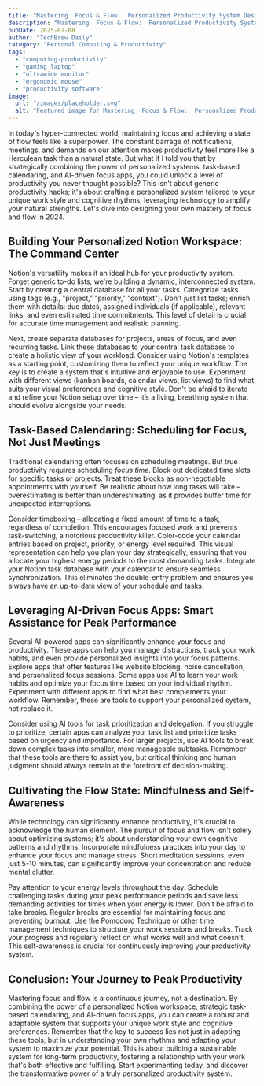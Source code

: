 ```yaml
---
title: "Mastering  Focus & Flow:  Personalized Productivity System Design using Notion,  Task-Based Calendaring, and  AI-Driven Focus Apps (2024)"
description: "Mastering  Focus & Flow:  Personalized Productivity System Design using Notion,  Task-Based Calendaring, and  AI-Driven Focus Apps (2024)"
pubDate: 2025-07-08
author: "TechBrew Daily"
category: "Personal Computing & Productivity"
tags:
  - "computing-productivity"
  - "gaming laptop"
  - "ultrawide monitor"
  - "ergonomic mouse"
  - "productivity software"
image:
  url: "/images/placeholder.svg"
  alt: "Featured image for Mastering  Focus & Flow:  Personalized Productivity System Design using Notion,  Task-Based Calendaring, and  AI-Driven Focus Apps (2024)"
---
```


In today's hyper-connected world, maintaining focus and achieving a state of flow feels like a superpower.  The constant barrage of notifications, meetings, and demands on our attention makes productivity feel more like a Herculean task than a natural state.  But what if I told you that by strategically combining the power of personalized systems, task-based calendaring, and AI-driven focus apps, you could unlock a level of productivity you never thought possible?  This isn't about generic productivity hacks; it's about crafting a personalized system tailored to your unique work style and cognitive rhythms, leveraging technology to amplify your natural strengths. Let's dive into designing your own mastery of focus and flow in 2024.


## Building Your Personalized Notion Workspace: The Command Center

Notion's versatility makes it an ideal hub for your productivity system.  Forget generic to-do lists; we're building a dynamic, interconnected system.  Start by creating a central database for all your tasks.  Categorize tasks using tags (e.g., "project," "priority," "context").  Don't just list tasks; enrich them with details: due dates, assigned individuals (if applicable), relevant links, and even estimated time commitments.  This level of detail is crucial for accurate time management and realistic planning.

Next, create separate databases for projects, areas of focus, and even recurring tasks.  Link these databases to your central task database to create a holistic view of your workload.  Consider using Notion's templates as a starting point, customizing them to reflect your unique workflow.  The key is to create a system that's intuitive and enjoyable to use.  Experiment with different views (kanban boards, calendar views, list views) to find what suits your visual preferences and cognitive style. Don't be afraid to iterate and refine your Notion setup over time – it’s a living, breathing system that should evolve alongside your needs.


## Task-Based Calendaring: Scheduling for Focus, Not Just Meetings

Traditional calendaring often focuses on scheduling meetings.  But true productivity requires scheduling *focus time*. Block out dedicated time slots for specific tasks or projects. Treat these blocks as non-negotiable appointments with yourself.  Be realistic about how long tasks will take – overestimating is better than underestimating, as it provides buffer time for unexpected interruptions.

Consider timeboxing – allocating a fixed amount of time to a task, regardless of completion.  This encourages focused work and prevents task-switching, a notorious productivity killer.  Color-code your calendar entries based on project, priority, or energy level required.  This visual representation can help you plan your day strategically, ensuring that you allocate your highest energy periods to the most demanding tasks. Integrate your Notion task database with your calendar to ensure seamless synchronization. This eliminates the double-entry problem and ensures you always have an up-to-date view of your schedule and tasks.


## Leveraging AI-Driven Focus Apps: Smart Assistance for Peak Performance

Several AI-powered apps can significantly enhance your focus and productivity.  These apps can help you manage distractions, track your work habits, and even provide personalized insights into your focus patterns. Explore apps that offer features like website blocking, noise cancellation, and personalized focus sessions.  Some apps use AI to learn your work habits and optimize your focus time based on your individual rhythm. Experiment with different apps to find what best complements your workflow.  Remember, these are tools to support your personalized system, not replace it.

Consider using AI tools for task prioritization and delegation.  If you struggle to prioritize, certain apps can analyze your task list and prioritize tasks based on urgency and importance. For larger projects, use AI tools to break down complex tasks into smaller, more manageable subtasks.  Remember that these tools are there to assist you, but critical thinking and human judgment should always remain at the forefront of decision-making.


##  Cultivating the Flow State:  Mindfulness and Self-Awareness

While technology can significantly enhance productivity, it's crucial to acknowledge the human element.  The pursuit of focus and flow isn't solely about optimizing systems; it's about understanding your own cognitive patterns and rhythms.  Incorporate mindfulness practices into your day to enhance your focus and manage stress.  Short meditation sessions, even just 5-10 minutes, can significantly improve your concentration and reduce mental clutter.

Pay attention to your energy levels throughout the day.  Schedule challenging tasks during your peak performance periods and save less demanding activities for times when your energy is lower.  Don't be afraid to take breaks.  Regular breaks are essential for maintaining focus and preventing burnout.  Use the Pomodoro Technique or other time management techniques to structure your work sessions and breaks.  Track your progress and regularly reflect on what works well and what doesn't.  This self-awareness is crucial for continuously improving your productivity system.


## Conclusion: Your Journey to Peak Productivity

Mastering focus and flow is a continuous journey, not a destination.  By combining the power of a personalized Notion workspace, strategic task-based calendaring, and AI-driven focus apps, you can create a robust and adaptable system that supports your unique work style and cognitive preferences.  Remember that the key to success lies not just in adopting these tools, but in understanding your own rhythms and adapting your system to maximize your potential.  This is about building a sustainable system for long-term productivity, fostering a relationship with your work that's both effective and fulfilling.  Start experimenting today, and discover the transformative power of a truly personalized productivity system.